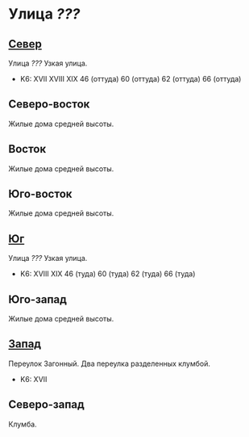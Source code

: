 # Улица *???*

## [Север](./465065.md)

Улица *???*
Узкая улица.

* K6:   XVII    XVIII   XIX
        46 (оттуда) 60 (оттуда) 62 (оттуда) 66 (оттуда)

## Северо-восток

Жилые дома средней высоты.

## Восток

Жилые дома средней высоты.

## Юго-восток

Жилые дома средней высоты.

## [Юг](./465080.md)

Улица *???*
Узкая улица.

* K6:   XVIII   XIX
        46 (туда)   60 (туда)   62 (туда)   66 (туда)

## Юго-запад

Жилые дома средней высоты.

## [Запад](./460070.md)

Переулок Загонный.
Два переулка разделенных клумбой.

* K6:   XVII

## Северо-запад

Клумба.
